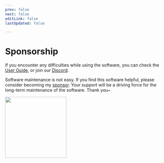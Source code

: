 ```yaml
---
prev: false
next: false
editLink: false
lastUpdated: false

---
```


# Sponsorship

If you encounter any difficulties while using the software, you can check the [User Guide](/), or join our [Discord](https://discord.com/invite/ErtDwVeAbB).

Software maintenance is not easy. If you find this software helpful, please consider becoming my [sponsor](https://patreon.com/HIllya51). Your support will be a driving force for the long-term maintenance of the software. Thank you~  


<a href="https://patreon.com/HIllya51" target='_blank'><img width="200" src="/become_a_patron_4x1_black_logo_white_text_on_coral.svg"></a>
